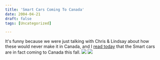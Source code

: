 ```yaml
---
title: 'Smart Cars Coming To Canada'
date: 2004-04-21
draft: false
tags: [Uncategorized]

---
```


It's funny because we were just talking with Chris & Lindsay about how these would never make it in Canada, and I [read today](http://www.canadiandriver.com/news/040212-2.htm) that the Smart cars are in fact coming to Canada this fall. ![](http://www.canadiandriver.com/news/04images/smartcabrio-2.jpg) ![](http://www.canadiandriver.com/news/04images/smartcoupe-2.jpg)